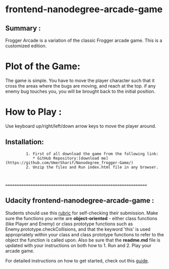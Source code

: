frontend-nanodegree-arcade-game
===============================

## Summary :
Frogger Arcade is a variation of the classic Frogger arcade game. This is a customized edition.

# Plot of the Game:

The game is simple. You have to move the player character such that it cross the areas where the bugs are moving, and reach at the top. if any enemy bug touches you, you will be brought back to the initial position.

# How to Play :
Use keyboard up/right/left/down arrow keys to move the player around.

## Installation:

             1. First of all download the game from the following link:
                * GitHub Repository:[download me](https://github.com/UmerSharif/Nanodegree_frogger-Game/)
             2. Unzip the files and Run index.html file in any browser.


             ==============================================================

## Udacity frontend-nanodegree-arcade-game :

Students should use this [rubric](https://review.udacity.com/#!/projects/2696458597/rubric) for self-checking their submission. Make sure the functions you write are **object-oriented** - either class functions (like Player and Enemy) or class prototype functions such as Enemy.prototype.checkCollisions, and that the keyword 'this' is used appropriately within your class and class prototype functions to refer to the object the function is called upon. Also be sure that the **readme.md** file is updated with your instructions on both how to 1. Run and 2. Play your arcade game.

For detailed instructions on how to get started, check out this [guide](https://docs.google.com/document/d/1v01aScPjSWCCWQLIpFqvg3-vXLH2e8_SZQKC8jNO0Dc/pub?embedded=true).

